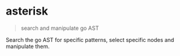 # asterisk
> search and manipulate go AST
 
Search the go AST for specific patterns, select specific nodes and manipulate them.